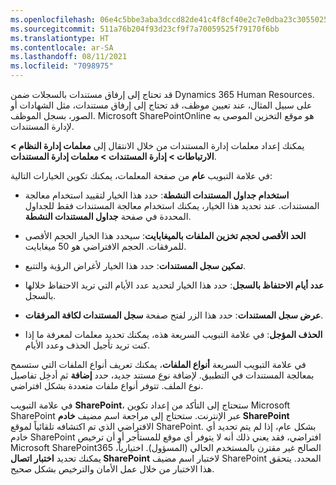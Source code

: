 ```yaml
---
ms.openlocfilehash: 06e4c5bbe3aba3dccd82de41c4f8cf40e2c7e0dba23c305502596a5f2bd44545
ms.sourcegitcommit: 511a76b204f93d23cf9f7a70059525f79170f6bb
ms.translationtype: HT
ms.contentlocale: ar-SA
ms.lasthandoff: 08/11/2021
ms.locfileid: "7098975"
---
```

قد تحتاج إلى إرفاق مستندات بالسجلات ضمن Dynamics 365 Human Resources. على سبيل المثال، عند تعيين موظف، قد تحتاج إلى إرفاق مستندات، مثل الشهادات أو الصور، بسجل الموظف. Microsoft SharePointOnline هو موقع التخزين الموصى به لإدارة المستندات.

يمكنك إعداد معلمات إدارة المستندات من خلال الانتقال إلى **معلمات إدارة النظام > الارتباطات > إدارة المستندات > معلمات إدارة المستندات**.

في علامة التبويب **عام** من صفحة المعلمات، يمكنك تكوين الخيارات التالية:

- **استخدام جداول المستندات النشطة**: حدد هذا الخيار لتقييد استخدام معالجة المستندات. عند تحديد هذا الخيار، يمكنك استخدام معالجة المستندات فقط للجداول المحددة في صفحة **جداول المستندات النشطة**.

- **الحد الأقصى لحجم تخزين الملفات بالميغابايت**: سيحدد هذا الخيار الحجم الأقصى للمرفقات. الحجم الافتراضي هو 50 ميغابايت.

- **تمكين سجل المستندات**: حدد هذا الخيار لأغراض الرؤية والتتبع.

- **عدد أيام الاحتفاظ بالسجل**: حدد هذا الخيار لتحديد عدد الأيام التي تريد الاحتفاظ خلالها بالسجل.

- **عرض سجل المستندات**: حدد هذا الزر لفتح صفحة **سجل المستندات لكافة المرفقات**.

- **الحذف المؤجل**: في علامة التبويب السريعة هذه، يمكنك تحديد معلمات لمعرفة ما إذا كنت تريد تأجيل الحذف وعدد الأيام.

في علامة التبويب السريعة **أنواع الملفات**، يمكنك تعريف أنواع الملفات التي ستسمح بمعالجة المستندات في التطبيق. لإضافة نوع مستند جديد، حدد **إضافة** ثم أدخِل تفاصيل نوع الملف. تتوفر أنواع ملفات متعددة بشكل افتراضي.

في علامة التبويب **SharePoint**، ستحتاج إلى التأكد من إعداد تكوين Microsoft SharePoint عبر الإنترنت. ستحتاج إلى مراجعة اسم مضيف **خادم SharePoint** الافتراضي الذي تم اكتشافه تلقائياً لموقع SharePoint. بشكل عام، إذا لم يتم تحديد أي خادم SharePoint افتراضي، فقد يعني ذلك أنه لا يتوفر أي موقع للمستأجر أو أن ترخيص Microsoft SharePoint365 الصالح غير مقترن بالمستخدم الحالي (المسؤول). اختيارياً، يمكنك تحديد **اختبار اتصال SharePoint** لاختبار اسم مضيف SharePoint المحدد. يتحقق هذا الاختبار من خلال عمل الأمان والترخيص بشكل صحيح.
